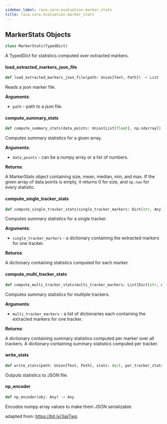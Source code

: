 ```yaml
---
sidebar_label: rasa.core.evaluation.marker_stats
title: rasa.core.evaluation.marker_stats
---
```

## MarkerStats Objects

```python
class MarkerStats(TypedDict)
```

A TypedDict for statistics computed over extracted markers.

#### load\_extracted\_markers\_json\_file

```python
def load_extracted_markers_json_file(path: Union[Text, Path]) -> List
```

Reads a json marker file.

**Arguments**:

- `path` - path to a json file.

#### compute\_summary\_stats

```python
def compute_summary_stats(data_points: Union[List[float], np.ndarray]) -> MarkerStats
```

Computes summary statistics for a given array.

**Arguments**:

- `data_points` - can be a numpy array or a list of numbers.
  

**Returns**:

  A MarkerStats object containing size, mean, median, min, and max.
  If the given array of data points is empty, it returns 0 for size, and
  `np.nan` for every statistic.

#### compute\_single\_tracker\_stats

```python
def compute_single_tracker_stats(single_tracker_markers: Dict[str, Any]) -> Dict[str, MarkerStats]
```

Computes summary statistics for a single tracker.

**Arguments**:

- `single_tracker_markers` - a dictionary containing the extracted
  markers for one tracker.
  

**Returns**:

  A dictionary containing statistics computed for each marker.

#### compute\_multi\_tracker\_stats

```python
def compute_multi_tracker_stats(multi_tracker_markers: List[Dict[str, Any]]) -> Tuple[Dict[str, Union[int, MarkerStats]], Dict[Any, Dict[str, MarkerStats]]]
```

Computes summary statistics for multiple trackers.

**Arguments**:

- `multi_tracker_markers` - a list of dictionaries each containing the
  extracted markers for one tracker.
  

**Returns**:

  A dictionary containing summary statistics computed per
  marker over all trackers.
  A dictionary containing summary statistics computed
  per tracker.

#### write\_stats

```python
def write_stats(path: Union[Text, Path], stats: dict, per_tracker_stats: dict) -> None
```

Outputs statistics to JSON file.

#### np\_encoder

```python
def np_encoder(obj: Any) -> Any
```

Encodes numpy array values to make them JSON serializable.

adapted from: https://bit.ly/3ajjTwp

